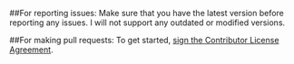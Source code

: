 ##For reporting issues:
Make sure that you have the latest version before reporting any issues. I will not support any outdated or modified versions.

##For making pull requests:
 To get started, <a href="https://www.clahub.com/agreements/ljfa-ag/Glass-Shards">sign the Contributor License Agreement</a>. 
 